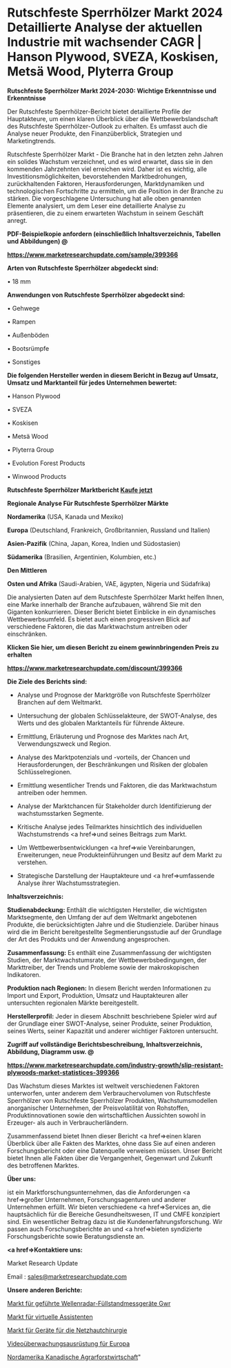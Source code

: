 # Rutschfeste Sperrhölzer Markt 2024 Detaillierte Analyse der aktuellen Industrie mit wachsender CAGR | Hanson Plywood, SVEZA, Koskisen, Metsä Wood, Plyterra Group

<strong>Rutschfeste Sperrhölzer Markt 2024-2030: Wichtige Erkenntnisse und Erkenntnisse</strong>

Der Rutschfeste Sperrhölzer-Bericht bietet detaillierte Profile der Hauptakteure, um einen klaren Überblick über die Wettbewerbslandschaft des Rutschfeste Sperrhölzer-Outlook zu erhalten. Es umfasst auch die Analyse neuer Produkte, den Finanzüberblick, Strategien und Marketingtrends.

Rutschfeste Sperrhölzer Markt - Die Branche hat in den letzten zehn Jahren ein solides Wachstum verzeichnet, und es wird erwartet, dass sie in den kommenden Jahrzehnten viel erreichen wird. Daher ist es wichtig, alle Investitionsmöglichkeiten, bevorstehenden Marktbedrohungen, zurückhaltenden Faktoren, Herausforderungen, Marktdynamiken und technologischen Fortschritte zu ermitteln, um die Position in der Branche zu stärken. Die vorgeschlagene Untersuchung hat alle oben genannten Elemente analysiert, um dem Leser eine detaillierte Analyse zu präsentieren, die zu einem erwarteten Wachstum in seinem Geschäft anregt.



<strong><b>PDF-Beispielkopie anfordern (einschließlich Inhaltsverzeichnis, Tabellen und Abbildungen) @ </b></strong>

<strong><a href=https://www.marketresearchupdate.com/sample/399366>

<strong>https://www.marketresearchupdate.com/sample/399366</u></a></strong></strong>



<strong>Arten von Rutschfeste Sperrhölzer abgedeckt sind:</strong>

• 18 mm



<strong>Anwendungen von Rutschfeste Sperrhölzer abgedeckt sind:</strong>

• Gehwege

• Rampen

• Außenböden

• Bootsrümpfe

• Sonstiges



<strong>Die folgenden Hersteller werden in diesem Bericht in Bezug auf Umsatz, Umsatz und Marktanteil für jedes Unternehmen bewertet:</strong>

• Hanson Plywood

• SVEZA

• Koskisen

• Metsä Wood

• Plyterra Group

• Evolution Forest Products

• Winwood Products



<strong>Rutschfeste Sperrhölzer Marktbericht <a href=https://www.marketresearchupdate.com/buynow/399366>Kaufe jetzt</a></strong>



<strong>Regionale Analyse Für Rutschfeste Sperrhölzer Märkte</strong>



<strong>Nordamerika</strong> (USA, Kanada und Mexiko)



<strong>Europa</strong> (Deutschland, Frankreich, Großbritannien, Russland und Italien)



<strong>Asien-Pazifik</strong> (China, Japan, Korea, Indien und Südostasien)



<strong>Südamerika</strong> (Brasilien, Argentinien, Kolumbien, etc.)



<strong>Den Mittleren</strong> 

<strong>Osten und Afrika</strong> (Saudi-Arabien, VAE, ägypten, Nigeria und Südafrika)

Die analysierten Daten auf dem Rutschfeste Sperrhölzer Markt helfen Ihnen, eine Marke innerhalb der Branche aufzubauen, während Sie mit den Giganten konkurrieren. Dieser Bericht bietet Einblicke in ein dynamisches Wettbewerbsumfeld. Es bietet auch einen progressiven Blick auf verschiedene Faktoren, die das Marktwachstum antreiben oder einschränken.



<strong>Klicken Sie hier, um diesen Bericht zu einem gewinnbringenden Preis zu erhalten
</strong>

<strong><a href=https://www.marketresearchupdate.com/discount/399366>https://www.marketresearchupdate.com/discount/399366</b></u></strong></a>



<strong>Die Ziele des Berichts sind:</strong>

- Analyse und Prognose der Marktgröße von Rutschfeste Sperrhölzer Branchen auf dem Weltmarkt.

- Untersuchung der globalen Schlüsselakteure, der SWOT-Analyse, des Werts und des globalen Marktanteils für führende Akteure.

- Ermittlung, Erläuterung und Prognose des Marktes nach Art, Verwendungszweck und Region.

- Analyse des Marktpotenzials und -vorteils, der Chancen und Herausforderungen, der Beschränkungen und Risiken der globalen Schlüsselregionen.

- Ermittlung wesentlicher Trends und Faktoren, die das Marktwachstum antreiben oder hemmen.

- Analyse der Marktchancen für Stakeholder durch Identifizierung der wachstumsstarken Segmente.

- Kritische Analyse jedes Teilmarktes hinsichtlich des individuellen Wachstumstrends <a href=>und</a> seines Beitrags zum Markt.

- Um Wettbewerbsentwicklungen <a href=>wie</a> Vereinbarungen, Erweiterungen, neue Produkteinführungen und Besitz auf dem Markt zu verstehen.

- Strategische Darstellung der Hauptakteure und <a href=>umfas</a>sende Analyse ihrer Wachstumsstrategien.



<strong>Inhaltsverzeichnis:</strong>



<strong>Studienabdeckung:</strong> Enthält die wichtigsten Hersteller, die wichtigsten Marktsegmente, den Umfang der auf dem Weltmarkt angebotenen Produkte, die berücksichtigten Jahre und die Studienziele. Darüber hinaus wird die im Bericht bereitgestellte Segmentierungsstudie auf der Grundlage der Art des Produkts und der Anwendung angesprochen.



<strong>Zusammenfassung:</strong> Es enthält eine Zusammenfassung der wichtigsten Studien, der Marktwachstumsrate, der Wettbewerbsbedingungen, der Markttreiber, der Trends und Probleme sowie der makroskopischen Indikatoren.



<strong>Produktion nach Regionen:</strong> In diesem Bericht werden Informationen zu Import und Export, Produktion, Umsatz und Hauptakteuren aller untersuchten regionalen Märkte bereitgestellt.



<strong>Herstellerprofil:</strong> Jeder in diesem Abschnitt beschriebene Spieler wird auf der Grundlage einer SWOT-Analyse, seiner Produkte, seiner Produktion, seines Werts, seiner Kapazität und anderer wichtiger Faktoren untersucht.



<strong><b>Zugriff auf vollständige Berichtsbeschreibung, Inhaltsverzeichnis, Abbildung, Diagramm usw. @ </b></strong>

<strong><a href=https://www.marketresearchupdate.com/industry-growth/slip-resistant-plywoods-market-statistices-399366>https://www.marketresearchupdate.com/industry-growth/slip-resistant-plywoods-market-statistices-399366</a></strong>

Das Wachstum dieses Marktes ist weltweit verschiedenen Faktoren unterworfen, unter anderem dem Verbrauchervolumen von Rutschfeste Sperrhölzer von Rutschfeste Sperrhölzer Produkten, Wachstumsmodellen anorganischer Unternehmen, der Preisvolatilität von Rohstoffen, Produktinnovationen sowie den wirtschaftlichen Aussichten sowohl in Erzeuger- als auch in Verbraucherländern.

Zusammenfassend bietet Ihnen dieser Bericht <a href=>einen</a> klaren Überblick über alle Fakten des Marktes, ohne dass Sie auf einen anderen Forschungsbericht oder eine Datenquelle verweisen müssen. Unser Bericht bietet Ihnen alle Fakten über die Vergangenheit, Gegenwart und Zukunft des betroffenen Marktes.



<strong>Über uns:</strong>

 ist ein Marktforschungsunternehmen, das die Anforderungen <a href=>großer</a> Unternehmen, Forschungsagenturen und anderer Unternehmen erfüllt. Wir bieten verschiedene <a href=>Services</a> an, die hauptsächlich für die Bereiche Gesundheitswesen, IT und CMFE konzipiert sind. Ein wesentlicher Beitrag dazu ist die Kundenerfahrungsforschung. Wir passen auch Forschungsberichte an und <a href=>bieten</a> syndizierte Forschungsberichte sowie Beratungsdienste an.



<strong><a href=>Kontaktiere uns:</a></strong>

Market Research Update

Email : sales@marketresearchupdate.com



<strong>Unsere anderen Berichte:</strong>

<a href=https://www.linkedin.com/pulse/guided-wave-radar-level-gauge-gwr-market-202->Markt für geführte Wellenradar-Füllstandmessgeräte Gwr</a>

<a href=https://www.linkedin.com/pulse/virtual-assistant-market-size-emerging-trends>Markt für virtuelle Assistenten</a>

<a href=https://www.linkedin.com/pulse/retinal-surgery-devices-market-outlooks-2023>Markt für Geräte für die Netzhautchirurgie</a>

<a href=https://www.linkedin.com/pulse/europe-video-surveillance-equipment>Videoüberwachungsausrüstung für Europa</a>

<a href=https://www.linkedin.com/pulse/north-america-canadian-agricultural-forestry>Nordamerika Kanadische Agrarforstwirtschaft</a>"
